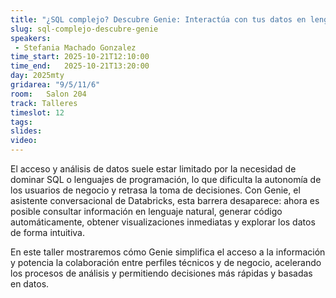 ```yaml
---
title: "¿SQL complejo? Descubre Genie: Interactúa con tus datos en lenguaje natural "
slug: sql-complejo-descubre-genie 
speakers:
 - Stefania Machado Gonzalez
time_start: 2025-10-21T12:10:00
time_end:   2025-10-21T13:20:00
day: 2025mty
gridarea: "9/5/11/6"
room:   Salon 204
track: Talleres
timeslot: 12
tags:
slides: 
video: 
---
```


El acceso y análisis de datos suele estar limitado por la necesidad de dominar SQL o lenguajes de programación, lo que dificulta la autonomía de los usuarios de negocio y retrasa la toma de decisiones. Con Genie, el asistente conversacional de Databricks, esta barrera desaparece: ahora es posible consultar información en lenguaje natural, generar código automáticamente, obtener visualizaciones inmediatas y explorar los datos de forma intuitiva.

En este taller mostraremos cómo Genie simplifica el acceso a la información y potencia la colaboración entre perfiles técnicos y de negocio, acelerando los procesos de análisis y permitiendo decisiones más rápidas y basadas en datos.